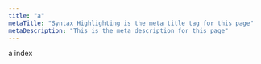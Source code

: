 ```yaml
---
title: "a"
metaTitle: "Syntax Highlighting is the meta title tag for this page"
metaDescription: "This is the meta description for this page"
---
```


a index